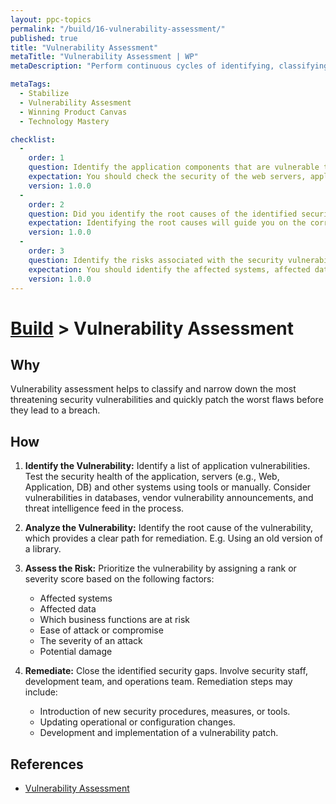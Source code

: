 ```yaml
---
layout: ppc-topics 
permalink: "/build/16-vulnerability-assessment/"
published: true
title: "Vulnerability Assessment"
metaTitle: "Vulnerability Assessment | WP"
metaDescription: "Perform continuous cycles of identifying, classifying, prioritizing, remediating, and mitigating of software vulnerabilities of the implemented code and third-party components."

metaTags:
  - Stabilize
  - Vulnerability Assesment
  - Winning Product Canvas
  - Technology Mastery

checklist: 
  -
    order: 1
    question: Identify the application components that are vulnerable to security braches
    expectation: You should check the security of the web servers, application servers, Database, etc... and identify security vulnerabilities
    version: 1.0.0
  -
    order: 2
    question: Did you identify the root causes of the identified security vulnerabilities?
    expectation: Identifying the root causes will guide you on the correct direction to remediate them. 
    version: 1.0.0
  -
    order: 3
    question: Identify the risks associated with the security vulnerabilities
    expectation: You should identify the affected systems, affected data, affected business functions, potential damage and prioratize the vunerabilities to take immediate actions.
    version: 1.0.0
---
```

# [Build](../) > Vulnerability Assessment

## Why
Vulnerability assessment helps to classify and narrow down the most threatening security vulnerabilities and quickly patch the worst flaws before they lead to a breach.

## How

1. **Identify the Vulnerability:** Identify a list of application vulnerabilities. Test the security health of the application, servers (e.g., Web, Application, DB) and other systems using tools or manually. Consider vulnerabilities in databases, vendor vulnerability announcements, and threat intelligence feed in the process.

2. **Analyze the Vulnerability:** Identify the root cause of the vulnerability, which provides a clear path for remediation. E.g. Using an old version of a library.

3. **Assess the Risk:** Prioritize the vulnerability by assigning a rank or severity score based on the following factors:

   - Affected systems
   - Affected data
   - Which business functions are at risk
   - Ease of attack or compromise
   - The severity of an attack
   - Potential damage

4. **Remediate:** Close the identified security gaps. Involve security staff, development team, and operations team. Remediation steps may include:
   - Introduction of new security procedures, measures, or tools.
   - Updating operational or configuration changes.
   - Development and implementation of a vulnerability patch.

## References

- [Vulnerability Assessment](https://www.imperva.com/learn/application-security/vulnerability-assessment)